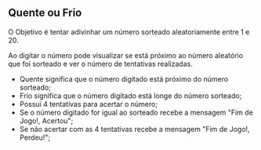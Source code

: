## Quente ou Frio

O Objetivo é tentar adivinhar um número sorteado aleatoriamente entre 1 e 20. 

Ao digitar o número pode visualizar se está próximo ao número aleatório que foi sorteado e ver o número de tentativas realizadas.

- Quente significa que o número digitado está próximo do número sorteado; 
- Frio significa que o número digitado está longe do número sorteado;
- Possui 4 tentativas para acertar o número;
- Se o número digitado for igual ao sorteado recebe a mensagem "Fim de Jogo!, Acertou";
- Se não acertar com as 4 tentativas recebe a mensagem "Fim de Jogo!, Perdeu!";
